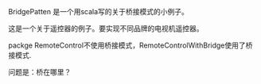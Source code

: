 BridgePatten 是一个用scala写的关于桥接模式的小例子。

这是一个关于遥控器的例子。要实现不同品牌的电视机遥控器。

packge RemoteControl不使用桥接模式，RemoteControlWithBridge使用了桥接模式.

问题是：桥在哪里？